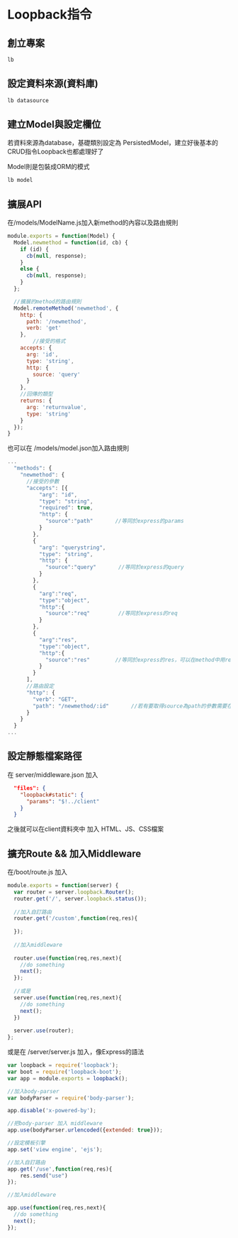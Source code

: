 # Loopback指令

## 創立專案

```sh
lb
```

## 設定資料來源(資料庫)

```sh
lb datasource
```

## 建立Model與設定欄位

若資料來源為database，基礎類別設定為 PersistedModel，建立好後基本的CRUD指令Loopback也都處理好了

Model則是包裝成ORM的模式

```sh
lb model		
```

## 擴展API

在/models/ModelName.js加入新method的內容以及路由規則

```js
module.exports = function(Model) {
  Model.newmethod = function(id, cb) {
    if (id) {
      cb(null, response);
    }
    else {
      cb(null, response);
    }
  };

  //擴展的method的路由規則
  Model.remoteMethod('newmethod', {
    http: {
      path: '/newmethod',
      verb: 'get'
    },
        //接受的格式
    accepts: {
      arg: 'id',
      type: 'string',
      http: {
        source: 'query'
      }
    },
    //回傳的類型
    returns: {
      arg: 'returnvalue',
      type: 'string'
    }
  });
}
```

也可以在 /models/model.json加入路由規則

```js
...
  "methods": {
    "newmethod": {
      //接受的參數
      "accepts": [{
          "arg": "id",
          "type": "string",
          "required": true,
          "http": { 
            "source":"path"       //等同於express的params
          }
        },
        {
          "arg": "querystring",
          "type": "string",
          "http": { 
            "source":"query"       //等同於express的query
          }
        },
        {
          "arg":"req",
          "type":"object",
          "http":{
            "source":"req"         //等同於express的req
          }
        },
        {
          "arg":"res",
          "type":"object",
          "http":{
            "source":"res"        //等同於express的res，可以在method中用res.send或res.render取代原有的callback做response
          }
        }
      ],
      //路由設定
      "http": {
        "verb": "GET",         
        "path": "/newmethod/:id"       //若有要取得source為path的參數需要在http的path做設定
      }
    }
  }
...
```

## 設定靜態檔案路徑

在 server/middleware.json 加入

```json
  "files": {
    "loopback#static": {
      "params": "$!../client"
    }
  }
```

之後就可以在client資料夾中 加入 HTML、JS、CSS檔案

## 擴充Route && 加入Middleware

在/boot/route.js 加入

```js
module.exports = function(server) {
  var router = server.loopback.Router();
  router.get('/', server.loopback.status());
  
  //加入自訂路由
  router.get('/custom',function(req,res){
  
  });
  
  //加入middleware
  
  router.use(function(req,res,next){
    //do something
    next();
  });
  
  //或是
  server.use(function(req,res,next){
    //do something
    next();
  })
  
  server.use(router);
};
```

或是在 /server/server.js 加入，像Express的語法

```js
var loopback = require('loopback');
var boot = require('loopback-boot');
var app = module.exports = loopback();

//加入body-parser
var bodyParser = require('body-parser'); 

app.disable('x-powered-by');

//把body-parser 加入 middleware
app.use(bodyParser.urlencoded({extended: true}));

//設定模板引擎
app.set('view engine', 'ejs');

//加入自訂路由
app.get('/use',function(req,res){
    res.send("use")
});

//加入middleware

app.use(function(req,res,next){
  //do something
  next();
});

```

